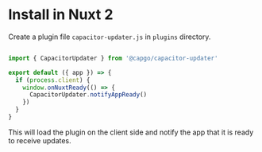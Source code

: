 # Install in Nuxt 2

Create a plugin file `capacitor-updater.js` in `plugins` directory.

```js

import { CapacitorUpdater } from '@capgo/capacitor-updater'

export default ({ app }) => {
  if (process.client) {
    window.onNuxtReady(() => {
      CapacitorUpdater.notifyAppReady()
    })
  }
}
```

This will load the plugin on the client side and notify the app that it is ready to receive updates.
